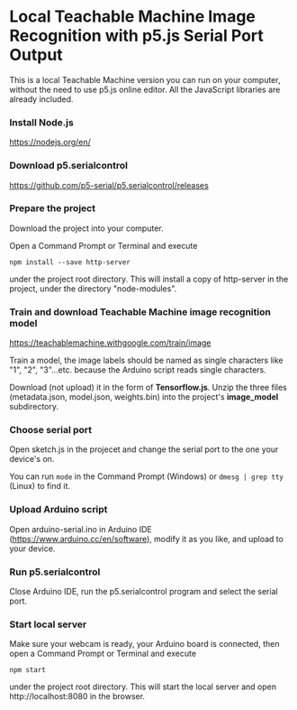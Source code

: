 # Local Teachable Machine Image Recognition with p5.js Serial Port Output

This is a local Teachable Machine version you can run on your computer, without the need to use p5.js online editor. All the JavaScript libraries are already included.

### Install Node.js

https://nodejs.org/en/

### Download p5.serialcontrol

https://github.com/p5-serial/p5.serialcontrol/releases

### Prepare the project

Download the project into your computer.

Open a Command Prompt or Terminal and execute

```npm install --save http-server```

under the project root directory. This will install a copy of http-server in the project, under the directory "node-modules".

### Train and download Teachable Machine image recognition model

https://teachablemachine.withgoogle.com/train/image

Train a model, the image labels should be named as single characters like "1", "2", "3"...etc. because the Arduino script reads single characters.

Download (not upload) it in the form of **Tensorflow.js**. Unzip the three files (metadata.json, model.json, weights.bin) into the project's **image_model** subdirectory.

### Choose serial port

Open sketch.js in the projecet and change the serial port to the one your device's on.

You can run ```mode``` in the Command Prompt (Windows) or ```dmesg | grep tty``` (Linux) to find it.

### Upload Arduino script

Open arduino-serial.ino in Arduino IDE (https://www.arduino.cc/en/software), modify it as you like, and upload to your device.

### Run p5.serialcontrol

Close Arduino IDE, run the p5.serialcontrol program and select the serial port.

### Start local server

Make sure your webcam is ready, your Arduino board is connected, then open a Command Prompt or Terminal and execute

```npm start```

under the project root directory. This will start the local server and open http://localhost:8080 in the browser.
